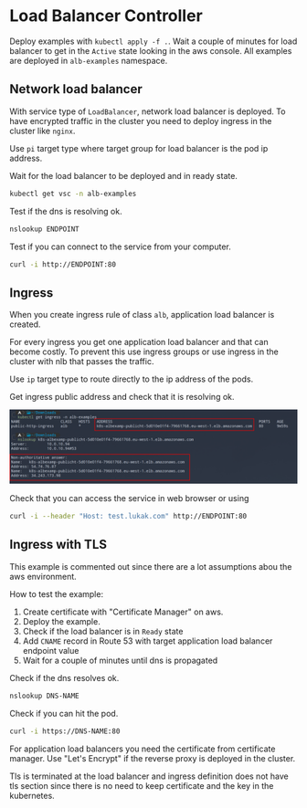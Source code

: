# Load Balancer Controller

Deploy examples with `kubectl apply -f .`.
Wait a couple of minutes for load balancer to get in the `Active` state looking in the aws console.
All examples are deployed in `alb-examples` namespace.

## Network load balancer

With service type of `LoadBalancer`, network load balancer is deployed.
To have encrypted traffic in the cluster you need to deploy ingress in the cluster like `nginx`.

Use `pi` target type where target group for load balancer is the pod ip address.

Wait for the load balancer to be deployed and in ready state.

```bash
kubectl get vsc -n alb-examples
```

Test if the dns is resolving ok.

```bash
nslookup ENDPOINT
```

Test if you can connect to the service from your computer.

```bash
curl -i http://ENDPOINT:80
```

## Ingress

When you create ingress rule of class `alb`, application load balancer is created.

For every ingress you get one application load balancer and that can become costly.
To prevent this use ingress groups or use ingress in the cluster with nlb that passes the traffic.

Use `ip` target type to route directly to the ip address of the pods.


Get ingress public address and check that it is resolving ok.

<img title="Public http access" alt="alb public http access" src="../../assets/alb-public-http.png">

Check that you can access the service in web browser or using

```bash
curl -i --header "Host: test.lukak.com" http://ENDPOINT:80
```

## Ingress with TLS

This example is commented out since there are a lot assumptions abou the aws environment.

How to test the example:
1. Create certificate with "Certificate Manager" on aws.
2. Deploy the example.
3. Check if the load balancer is in `Ready` state
4. Add `CNAME` record in Route 53 with target application load balancer endpoint value
5. Wait for a couple of minutes until dns is propagated

Check if the dns resolves ok.
```bash
nslookup DNS-NAME
```

Check if you can hit the pod.
```bash
curl -i https://DNS-NAME:80
```

For application load balancers you need the certificate from certificate manager.
Use "Let's Encrypt" if the reverse proxy is deployed in the cluster.

Tls is terminated at the load balancer and ingress definition does not have tls section since there is no need to keep certificate and the key in the kubernetes.

